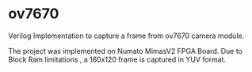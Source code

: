 # ov7670
Verilog Implementation to capture a frame from ov7670 camera module.

The project was implemented on Numato MimasV2 FPGA Board. Due to Block Ram limitations , a 160x120 frame is captured in YUV format.
